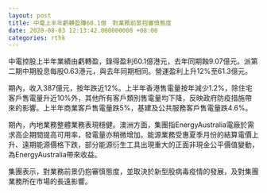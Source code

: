 ```yaml
---
layout: post
title: 中電上半年虧轉盈賺60.1億　對業務前景抱審慎態度
date: 2020-08-03 12:13:42.000000000 +08:00
categories: rthk
---
```


中電控股上半年業績由虧轉盈，錄得盈利60.1億港元，去年同期蝕9.07億元。派第二期中期股息每股0.63港元，與去年同期相同。營運盈利上升12%至61.3億元。

期內，收入387億元，按年跌近12%。上半年香港售電量按年減少1.2%，除住宅客戶售電量升近10%外，其他所有客戶類別售電量均下降，反映政府防疫措施帶來的影響。上半年商業客戶售電量跌5%，基建及公共服務客戶售電量跌4.6%。

期內，內地業務整體業務表現穩健。澳洲方面，集團指EnergyAustralia電廠於需求高企期間提高可用率，發電量亦稍微增加。能源業務受惠夏季月份的結算電價上升、遠期能源價格下跌，部分能源衍生工具出現重大的正面非現金公平價值變動，為EnergyAustralia帶來收益。

集團表示，對業務前景仍抱審慎態度，並取決於新型股病毒疫情的發展，及對集團業務所在市場的長遠影響。

